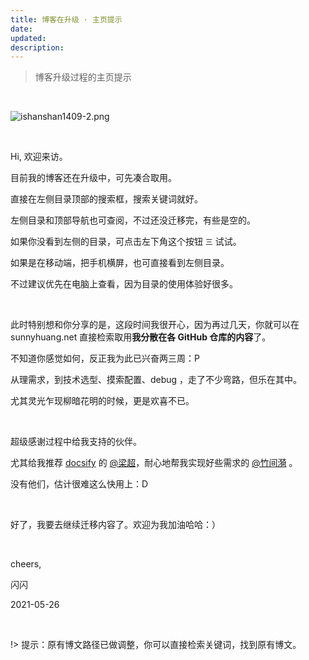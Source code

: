 ```yaml
---
title: 博客在升级 · 主页提示 
date: 
updated: 
description: 
---
```






> 博客升级过程的主页提示


<br> 

![ishanshan1409-2.png](https://cdn.sunnyhuang.net/share/ishanshan1409-2.png?x-oss-process=image/resize,w_500 ':size=100')



<br>

Hi, 欢迎来访。



目前我的博客还在升级中，可先凑合取用。

直接在左侧目录顶部的搜索框，搜索关键词就好。

左侧目录和顶部导航也可查阅，不过还没迁移完，有些是空的。

如果你没看到左侧的目录，可点击左下角这个按钮 `三` 试试。

如果是在移动端，把手机横屏，也可直接看到左侧目录。

不过建议优先在电脑上查看，因为目录的使用体验好很多。


<br>

此时特别想和你分享的是，这段时间我很开心，因为再过几天，你就可以在 sunnyhuang.net 直接检索取用**我分散在各 GitHub 仓库的内容**了。

不知道你感觉如何，反正我为此已兴奋两三周：P

从理需求，到技术选型、摸索配置、debug ，走了不少弯路，但乐在其中。

尤其灵光乍现柳暗花明的时候，更是欢喜不已。

<br>

超级感谢过程中给我支持的伙伴。

尤其给我推荐 [docsify](https://docsify.js.org/#/) 的 [@梁超](http://liangchao.site/)，耐心地帮我实现好些需求的 [@竹间漪](https://weibo.com/u/1219497082) 。

没有他们，估计很难这么快用上：D

<br>


好了，我要去继续迁移内容了。欢迎为我加油哈哈：）




<br>

cheers,

闪闪

2021-05-26

<br>

!> 提示：原有博文路径已做调整，你可以直接检索关键词，找到原有博文。

